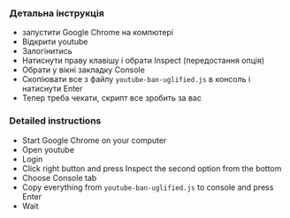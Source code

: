 ### Детальна інструкція

* запустити Google Chrome на компютері
* Відкрити youtube
* Залогінитись
* Натиснути праву клавішу і обрати Inspect (передостання опція)
* Обрати у вікні закладку Console
* Скопіювати все з файлу `youtube-ban-uglified.js` в консоль і натиснути Enter
* Тепер треба чекати, скрипт все зробить за вас

### Detailed instructions

* Start Google Chrome on your computer
* Open youtube
* Login
* Click right button and press Inspect the second option from the bottom
* Choose Console tab
* Copy everything from `youtube-ban-uglified.js` to console and press Enter
* Wait
